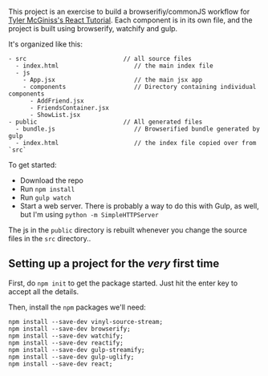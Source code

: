 This project is an exercise to build a browserifiy/commonJS workflow for [Tyler McGiniss's React Tutorial](http://tylermcginnis.com/reactjs-tutorial-a-comprehensive-guide-to-building-apps-with-react/).  Each component is in its own file, and the project is built using browserify, watchify and gulp.  

It's organized like this:

```
- src                           // all source files
  - index.html                     // the main index file
  - js
    - App.jsx                      // the main jsx app
    - components                   // Directory containing individual components
      - AddFriend.jsx
      - FriendsContainer.jsx
      - ShowList.jsx
- public                        // All generated files
  - bundle.js                      // Browserified bundle generated by gulp
  - index.html                     // the index file copied over from `src`
```

To get started:

* Download the repo
* Run `npm install`
* Run `gulp watch`
* Start a web server.  There is probably a way to do this with Gulp, as well, but I'm using `python -m SimpleHTTPServer`

The js in the `public` directory is rebuilt whenever you change the source files in the `src` directory..




## Setting up a project for the *very* first time

First, do `npm init` to get the package started.  Just hit the enter key to accept all the details.

Then, install the `npm` packages we'll need:

```
npm install --save-dev vinyl-source-stream;
npm install --save-dev browserify;
npm install --save-dev watchify;
npm install --save-dev reactify;
npm install --save-dev gulp-streamify;
npm install --save-dev gulp-uglify;
npm install --save-dev react;
```
